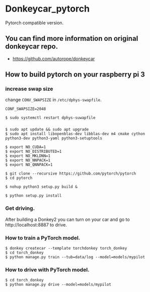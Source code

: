 # Donkeycar_pytorch

Pytorch compatible version.

## You can find more information on original donkeycar repo.

* https://github.com/autorope/donkeycar


## How to build pytorch on your raspberry pi 3

### increase swap size

change `CONV_SWAPSIZE` in `/etc/dphys-swapfile`.

```
CONF_SWAPSIZE=2048
```


```
$ sudo systemctl restart dphys-suwapfile
```

### 


```shell
$ sudo apt update && sudo apt upgrade
$ sudo apt install libopenblas-dev libblas-dev m4 cmake cython python3-dev python3-yaml python3-setuptools
```

```shell
$ export NO_CUDA=1
$ export NO_DISTRIBUTED=1
$ export NO_MKLDNN=1 
$ export NO_NNPACK=1
$ export NO_QNNPACK=1
```

```shell
$ git clone --recursive https://github.com/pytorch/pytorch
$ cd pytorch
```


```shell
$ nohup python3 setup.py build &
```

```shell
$ python setup.py install
```

### Get driving.
After building a Donkey2 you can turn on your car and go to http://localhost:8887 to drive.

### How to train a PyTorch model.

```shell
$ donkey createcar --template torchdonkey torch_donkey
$ cd torch_donkey
$ python manage.py train --tub=data/log --model=models/mypilot
```

### How to drive with PyTorch model.

```shell
$ cd torch_donkey
$ python manage.py drive --model=models/mypilot
```

